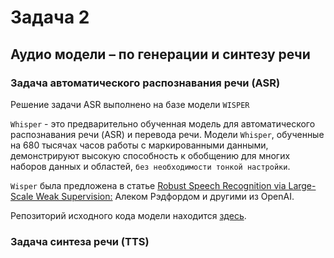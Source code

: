 # Задача 2
## Аудио модели – по генерации и синтезу речи
### Задача автоматического распознавания речи (ASR)
Решение задачи ASR выполнено на базе модели `WISPER`

`Whisper` - это предварительно обученная модель для автоматического распознавания речи (ASR) и перевода речи. Модели `Whisper`, обученные на 680 тысячах часов работы с маркированными данными, демонстрируют высокую способность к обобщению для многих наборов данных и областей, `без необходимости тонкой настройки`.

`Wisper` была предложена в статье [Robust Speech Recognition via Large-Scale Weak Supervision:](https://arxiv.org/abs/2212.04356) Алеком Рэдфордом и другими из OpenAI.

Репозиторий исходного кода модели находится [здесь](https://github.com/openai/whisper). 

### Задача синтеза речи (TTS)
